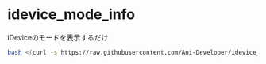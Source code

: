 # idevice_mode_info
iDeviceのモードを表示するだけ  
```sh
bash <(curl -s https://raw.githubusercontent.com/Aoi-Developer/idevice_mode_info/main/ideviceinfo.sh)
```
